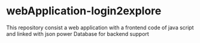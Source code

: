 # webApplication-login2explore
This  repository consist a web application with a frontend code of java script and linked with json power Database for backend support
